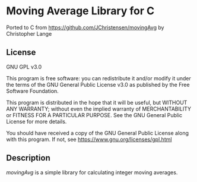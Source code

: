 # Moving Average Library for C

Ported to C from https://github.com/JChristensen/movingAvg
by Christopher Lange
 
## License
GNU GPL v3.0

This program is free software: you can redistribute it and/or modify it under the terms of the GNU General Public License v3.0 as published by the Free Software Foundation.

This program is distributed in the hope that it will be useful, but WITHOUT ANY WARRANTY; without even the implied warranty of MERCHANTABILITY or FITNESS FOR A PARTICULAR PURPOSE.  See the GNU General Public License for more details.

You should have received a copy of the GNU General Public License
along with this program. If not, see <https://www.gnu.org/licenses/gpl.html>

## Description
*movingAvg* is a simple library for calculating integer moving averages.
